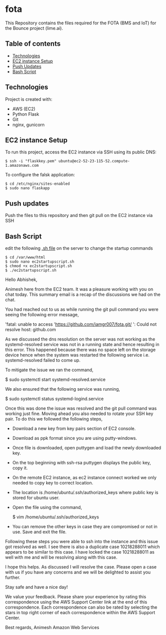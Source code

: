 # fota

This Repository contains the files required for the FOTA (BMS and IoT) for the Bounce project (lime.ai).

## Table of contents
* [Technologies](#technologies)
* [EC2 instance Setup](#ec2-instance-setup)
* [Push Updates](#push-updates)
* [Bash Script](#bash-script)

## Technologies
Project is created with:
* AWS (EC2)
* Python Flask
* Git
* nginx, gunicorn

## EC2 instance Setup
To run this project, access the EC2 instance via SSH using its public DNS:

```
$ ssh -i "flaskkey.pem" ubuntu@ec2-52-23-115-52.compute-1.amazonaws.com

```

To configure the falsk application:

```
$ cd /etc/nginx/sites-enabled
$ sudo nano flaskapp

```

## Push updates

Push the files to this repository and then git pull on the EC2 instance via SSH

## Bash Script

edit the following [.sh file](https://github.com/iamgr007/fota/blob/main/ec2startscript.sh) on the server to change the startup commands

```
$ cd /var/www/html
$ sudo nano ec2startupscript.sh
$ chmod +x ec2startupscript.sh
$ ./ec2startupscript.sh

```

Hello Abhishek,

Animesh here from the EC2 team. It was a pleasure working with you on chat today. This summary email is a recap of the discussions we had on the chat.

You had reached out to us as while running the git pull command you were seeing the following error message,

'fatal: unable to access 'https://github.com/iamgr007/fota.git/   ': Could not resolve host: github.com

As we discussed the dns resolution on the server was not working as the systemd-resolved service was not in a running state and hence resulting in this error. This happened because there was no space left on the storage device hence when the system was restarted the following service i.e. systemd-resolved failed to come up.

To mitigate the issue we ran the command,

$ sudo systemctl start systemd-resolved.service

We also ensured that the following service was running,

$ sudo systemctl status systemd-logind.service

Once this was done the issue was resolved and the git pull command was working just fine. Moving ahead you also needed to rotate your SSH key pair. To do this we followed the following steps,

- Download a new key from key pairs section of EC2 console.
- Download as ppk format since you are using putty-windows.
- Once file is downloaded, open puttygen and load the newly downloaded key.
- On the top beginning with ssh-rsa puttygen displays the public key, copy it.
- On the remote EC2 instance, as ec2 instance connect worked we only needed to copy key to correct location.
- The location is /home/ubuntu/.ssh/authorized_keys where public key is stored for ubuntu user.
- Open the file using the command,

    $ vim /home/ubuntu/.ssh/authorized_keys

- You can remove the other keys in case they are compromised or not in use. Save and exit the file.

Following these steps you were able to ssh into the instance and this issue got resolved as well. I see there is also a duplicate case 10218288011 which appears to be similar to this case. I have locked the case 10218288011 as well with me and will be resolving along with this case.

I hope this helps. As discussed I will resolve the case. Please open a case with us if you have any concerns and we will be delighted to assist you further.

Stay safe and have a nice day!




We value your feedback. Please share your experience by rating this correspondence using the AWS Support Center link at the end of this correspondence. Each correspondence can also be rated by selecting the stars in top right corner of each correspondence within the AWS Support Center.

Best regards,
Animesh
Amazon Web Services
